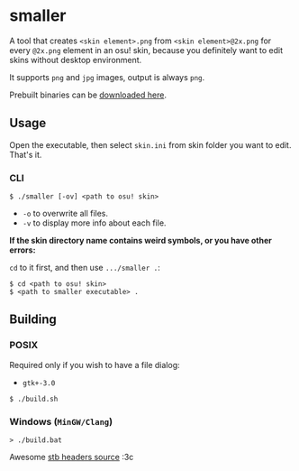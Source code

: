 # smaller

A tool that creates `<skin element>.png` from `<skin element>@2x.png` for every
`@2x.png` element in an osu! skin, because you definitely want to edit skins
without desktop environment.

It supports `png` and `jpg` images, output is always `png`.

Prebuilt binaries can be [downloaded here](https://github.com/toiletbril/smaller/releases/latest).

## Usage

Open the executable, then select `skin.ini` from skin folder you want to edit.
That's it.

### CLI

```console
$ ./smaller [-ov] <path to osu! skin>
```

- `-o` to overwrite all files.
- `-v` to display more info about each file.

**If the skin directory name contains weird symbols, or you have other
errors:**

`cd` to it first, and then use `.../smaller .`:
```console
$ cd <path to osu! skin>
$ <path to smaller executable> .
```

## Building

### POSIX

Required only if you wish to have a file dialog:
- `gtk+-3.0`

```console
$ ./build.sh
```

### Windows (`MinGW/Clang`)
```console
> ./build.bat
```

Awesome [stb headers source](https://github.com/nothings/stb) :3c
